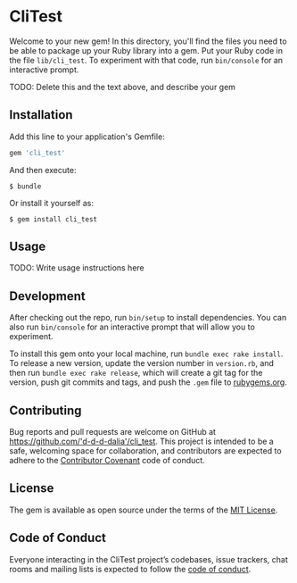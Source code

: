 # CliTest

Welcome to your new gem! In this directory, you'll find the files you need to be able to package up your Ruby library into a gem. Put your Ruby code in the file `lib/cli_test`. To experiment with that code, run `bin/console` for an interactive prompt.

TODO: Delete this and the text above, and describe your gem

## Installation

Add this line to your application's Gemfile:

```ruby
gem 'cli_test'
```

And then execute:

    $ bundle

Or install it yourself as:

    $ gem install cli_test

## Usage

TODO: Write usage instructions here

## Development

After checking out the repo, run `bin/setup` to install dependencies. You can also run `bin/console` for an interactive prompt that will allow you to experiment.

To install this gem onto your local machine, run `bundle exec rake install`. To release a new version, update the version number in `version.rb`, and then run `bundle exec rake release`, which will create a git tag for the version, push git commits and tags, and push the `.gem` file to [rubygems.org](https://rubygems.org).

## Contributing

Bug reports and pull requests are welcome on GitHub at https://github.com/'d-d-d-dalia'/cli_test. This project is intended to be a safe, welcoming space for collaboration, and contributors are expected to adhere to the [Contributor Covenant](http://contributor-covenant.org) code of conduct.

## License

The gem is available as open source under the terms of the [MIT License](https://opensource.org/licenses/MIT).

## Code of Conduct

Everyone interacting in the CliTest project’s codebases, issue trackers, chat rooms and mailing lists is expected to follow the [code of conduct](https://github.com/'d-d-d-dalia'/cli_test/blob/master/CODE_OF_CONDUCT.md).
